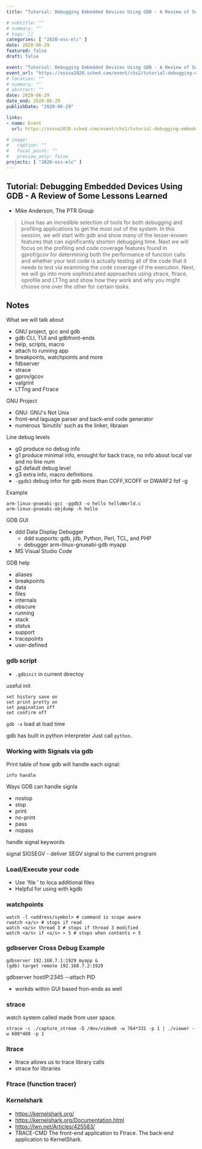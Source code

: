 ```yaml
---
title: "Tutorial: Debugging Embedded Devices Using GDB - A Review of Some Lessons Learned"

# subtitle: ""
# summary: ""
# tags: []
categories: [ "2020-oss-elc" ]
date: 2020-06-29
featured: false
draft: false

event: "Tutorial: Debugging Embedded Devices Using GDB - A Review of Some Lessons Learned"
event_url: "https://ossna2020.sched.com/event/chs2/tutorial-debugging-embedded-devices-using-gdb-a-review-of-some-lessons-learned-mike-anderson-the-ptr-group"
# location: ""
# summary: ""
# abstract: ""
date: 2020-06-29
date_end: 2020-06-29
publishDate: "2020-06-29"

links:
- name: Event
  url: https://ossna2020.sched.com/event/chs2/tutorial-debugging-embedded-devices-using-gdb-a-review-of-some-lessons-learned-mike-anderson-the-ptr-group

# image:
#   caption: ""
#   focal_point: ""
#   preview_only: false
projects: [ "2020-oss-elc" ]
---
```


## Tutorial: Debugging Embedded Devices Using GDB - A Review of Some Lessons Learned

- Mike Anderson, The PTR Group

> Linux has an incredible selection of tools for both debugging and profiling applications to get the most out of the system. In this session, we will start with gdb and show many of the lesser-known features that can significantly shorten debugging time. Next we will focus on the profiling and code coverage features found in gprof/gcov for determining both the performance of function calls and whether your test code is actually testing all of the code that it needs to test via examining the code coverage of the execution. Next, we will go into more sophisticated approaches using strace, ftrace, oprofile and LTTng and show how they work and why you might choose one over the other for certain tasks.

## Notes

What we will talk about

- GNU project, gcc and gdb
- gdb CLI, TUI and gdbfront-ends
- help, scripts, macro
- attach to running app
- breakpoints, watchpoints and more
- fdbserver
- strace
- gprov/gcov
- valgrint
- LTTng and Ftrace

GNU Project

- GNU: GNU's Not Unix
- front-end laguage parser and back-end code generator
- numerous 'binutils' such as the linker, libraian

Line debug levels

- g0 produce no debug info
- g1 produce minimal info, enought for back trace, no info about local var and no line num
- g2 default debug level
- g3 extra info, macro definitions
- `-ggdb3` debug infor for gdb more than COFF,XCOFF or DWARF2 fof -g

Example

```shell
arm-linux-gnueabi-gcc -ggdb3 -o hello helloWorld.c
arm-linux-gnueabi-objdump -h hello
```

GDB GUI

- ddd Data Display Debugger
  - ddd supports: gdb, jdb, Python, Perl, TCL, and PHP
  - debugger arm-linux-gnueabi-gdb myapp
- MS Visual Studio Code

GDB help

- aliases
- breakpoints
- data
- files
- internals
- obscure
- running
- stack
- status
- support
- tracepoints
- user-defined

### gdb script

- `.gdbinit` in current directoy

useful init

```
set history save on
set print pretty on
set pagination off
set confirm off
```

`gdb -x` load at load time

gdb has built in python interpreter Just call `python`.

### Working with Signals via gdb

Print table of how gdb will handle each signal:

`info handle `

Ways GDB can handle signla

- nostop
- stop
- print
- no-print
- pass
- nopass

handle signal keywords

signal SIGSEGV - deliver SEGV signal to the current program

### Load/Execute your code

- Use 'file <filename>' to loca additional files
- Helpful for using with kgdb

### watchpoints

```shell
watch -l <address/symbol> # command is scope aware
rwatch <a/s> # stops if read
watch <a/s> thread 3 # stops if thread 3 modified
watch <a/s> if <a/s> > 5 # stops when contents > 5
```

### gdbserver Cross Debug Example

```
gdbserver 192.168.7.1:1929 myapp &
(gdb) target remote 192.168.7.2:1929
```

gdbserver hostIP:2345 --attach PID

- workds within GUI based fron-ends as well


### strace

watch system called made from user space.

```
strace -c ./capture_stream -D /dev/video0 -w 764*331 -p 1 | ./viewer -w 680*480 -p 1
```

### ltrace

- ltrace allows us to trace library calls
- strace for libraries

### Ftrace (function tracer)


### Kernelshark

- https://kernelshark.org/
- https://kernelshark.org/Documentation.html
- https://lwn.net/Articles/425583/
- TRACE-CMD The front-end application to Ftrace. The back-end application to KernelShark.

